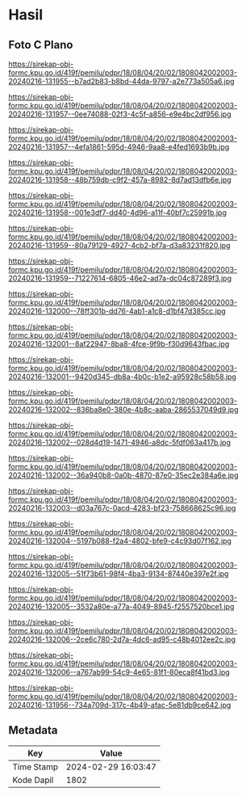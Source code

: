 # Hasil

## Foto C Plano

https://sirekap-obj-formc.kpu.go.id/419f/pemilu/pdpr/18/08/04/20/02/1808042002003-20240216-131955--b7ad2b83-b8bd-44da-9797-a2e773a505a6.jpg

https://sirekap-obj-formc.kpu.go.id/419f/pemilu/pdpr/18/08/04/20/02/1808042002003-20240216-131957--0ee74088-02f3-4c5f-a856-e9e4bc2df956.jpg

https://sirekap-obj-formc.kpu.go.id/419f/pemilu/pdpr/18/08/04/20/02/1808042002003-20240216-131957--4efa1861-595d-4946-9aa8-e4fed1693b9b.jpg

https://sirekap-obj-formc.kpu.go.id/419f/pemilu/pdpr/18/08/04/20/02/1808042002003-20240216-131958--48b759db-c9f2-457a-8982-8d7ad13dfb6e.jpg

https://sirekap-obj-formc.kpu.go.id/419f/pemilu/pdpr/18/08/04/20/02/1808042002003-20240216-131958--001e3df7-dd40-4d96-a11f-40bf7c25991b.jpg

https://sirekap-obj-formc.kpu.go.id/419f/pemilu/pdpr/18/08/04/20/02/1808042002003-20240216-131959--80a79129-4927-4cb2-bf7a-d3a83231f820.jpg

https://sirekap-obj-formc.kpu.go.id/419f/pemilu/pdpr/18/08/04/20/02/1808042002003-20240216-131959--71227614-6805-46e2-ad7a-dc04c87289f3.jpg

https://sirekap-obj-formc.kpu.go.id/419f/pemilu/pdpr/18/08/04/20/02/1808042002003-20240216-132000--78ff301b-dd76-4ab1-a1c8-d1bf47d385cc.jpg

https://sirekap-obj-formc.kpu.go.id/419f/pemilu/pdpr/18/08/04/20/02/1808042002003-20240216-132001--8af22947-8ba8-4fce-9f9b-f30d9643fbac.jpg

https://sirekap-obj-formc.kpu.go.id/419f/pemilu/pdpr/18/08/04/20/02/1808042002003-20240216-132001--9420d345-db8a-4b0c-b1e2-a95928c58b58.jpg

https://sirekap-obj-formc.kpu.go.id/419f/pemilu/pdpr/18/08/04/20/02/1808042002003-20240216-132002--836ba8e0-380e-4b8c-aaba-2865537049d9.jpg

https://sirekap-obj-formc.kpu.go.id/419f/pemilu/pdpr/18/08/04/20/02/1808042002003-20240216-132002--028d4d19-1471-4946-a8dc-5fdf063a417b.jpg

https://sirekap-obj-formc.kpu.go.id/419f/pemilu/pdpr/18/08/04/20/02/1808042002003-20240216-132002--36a940b8-0a0b-4870-87e0-35ec2e384a6e.jpg

https://sirekap-obj-formc.kpu.go.id/419f/pemilu/pdpr/18/08/04/20/02/1808042002003-20240216-132003--d03a767c-0acd-4283-bf23-758668625c96.jpg

https://sirekap-obj-formc.kpu.go.id/419f/pemilu/pdpr/18/08/04/20/02/1808042002003-20240216-132004--5197b088-f2a4-4802-bfe9-c4c93d07f162.jpg

https://sirekap-obj-formc.kpu.go.id/419f/pemilu/pdpr/18/08/04/20/02/1808042002003-20240216-132005--51f73b61-98f4-4ba3-9134-87440e397e2f.jpg

https://sirekap-obj-formc.kpu.go.id/419f/pemilu/pdpr/18/08/04/20/02/1808042002003-20240216-132005--3532a80e-a77a-4049-8945-f2557520bce1.jpg

https://sirekap-obj-formc.kpu.go.id/419f/pemilu/pdpr/18/08/04/20/02/1808042002003-20240216-132006--2ce6c780-2d7a-4dc6-ad95-c48b4012ee2c.jpg

https://sirekap-obj-formc.kpu.go.id/419f/pemilu/pdpr/18/08/04/20/02/1808042002003-20240216-132006--a767ab99-54c9-4e65-81f1-80eca8f41bd3.jpg

https://sirekap-obj-formc.kpu.go.id/419f/pemilu/pdpr/18/08/04/20/02/1808042002003-20240216-131956--734a709d-317c-4b49-afac-5e81db9ce642.jpg


## Metadata

| Key        | Value               |
| ---------- | ------------------- |
| Time Stamp | 2024-02-29 16:03:47 |
| Kode Dapil | 1802                |



